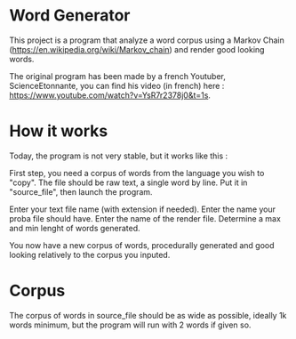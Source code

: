 # Word Generator
This project is a program that analyze a word corpus using a Markov Chain (https://en.wikipedia.org/wiki/Markov_chain) and render good looking words.

The original program has been made by a french Youtuber, ScienceEtonnante, you can find his video (in french) here : https://www.youtube.com/watch?v=YsR7r2378j0&t=1s.

# How it works
Today, the program is not very stable, but it works like this :

First step, you need a corpus of words from the language you wish to "copy". The file should be raw text, a single word by line. Put it in "source_file", then launch the program.

Enter your text file name (with extension if needed).
Enter the name your proba file should have.
Enter the name of the render file.
Determine a max and min lenght of words generated.

You now have a new corpus of words, procedurally generated and good looking relatively to the corpus you inputed.

# Corpus
The corpus of words in source_file should be as wide as possible, ideally 1k words minimum, but the program will run with 2 words if given so.

